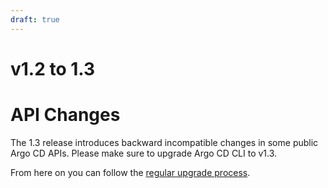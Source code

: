 ```yaml
---
draft: true
---
```


# v1.2 to 1.3

# API Changes

The 1.3 release introduces backward incompatible changes in some public Argo CD APIs. Please make sure to upgrade
Argo CD CLI to v1.3. 

From here on you can follow the [regular upgrade process](./overview.md).
